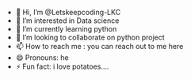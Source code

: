 - 👋 Hi, I’m @Letskeepcoding-LKC
- 👀 I’m interested in Data science
- 🌱 I’m currently learning python 
- 💞️ I’m looking to collaborate on python project 
- 📫 How to reach me : you can reach out to me here
- 😄 Pronouns: he
- ⚡ Fun fact: i love potatoes....

<!---
Letskeepcoding-LKC/Letskeepcoding-LKC is a ✨ special ✨ repository because its `README.md` (this file) appears on your GitHub profile.
You can click the Preview link to take a look at your changes.
--->
